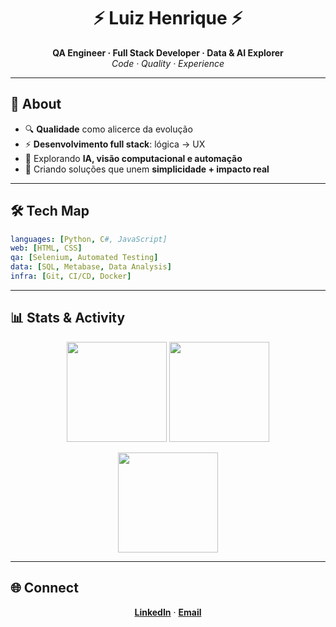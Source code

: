 <h1 align="center">⚡ Luiz Henrique ⚡</h1>

<p align="center">
<strong>QA Engineer · Full Stack Developer · Data & AI Explorer</strong><br/>
<i>Code · Quality · Experience</i>
</p>

---

## 🧭 About
- 🔍 **Qualidade** como alicerce da evolução  
- ⚡ **Desenvolvimento full stack**: lógica → UX  
- 🧠 Explorando **IA, visão computacional e automação**  
- 🎯 Criando soluções que unem **simplicidade + impacto real**  

---

## 🛠️ Tech Map
```yaml
languages: [Python, C#, JavaScript]
web: [HTML, CSS]
qa: [Selenium, Automated Testing]
data: [SQL, Metabase, Data Analysis]
infra: [Git, CI/CD, Docker]
```

---

## 📊 Stats & Activity
<p align="center">
  <img src="https://github-readme-stats.vercel.app/api?username=luizhcrs&show_icons=true&theme=radical" height="160"/>
  <img src="https://github-readme-stats.vercel.app/api/top-langs/?username=luizhcrs&layout=compact&theme=radical" height="160"/>
</p>

<p align="center">
  <img src="https://github-profile-summary-cards.vercel.app/api/cards/profile-details?username=luizhcrs&theme=radical" height="160"/>
</p>

---

## 🌐 Connect
<p align="center">
<a href="https://linkedin.com/in/luizhcrs"><b>LinkedIn</b></a> · 
<a href="mailto:luizhcrs@gmail"><b>Email</b></a>
</p>
